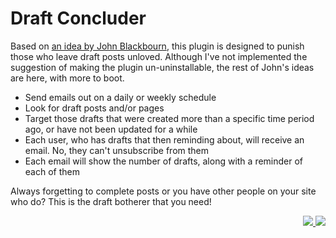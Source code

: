 # Draft Concluder

Based on [an idea by John Blackbourn](https://twitter.com/johnbillion/status/1314494422529331203), this plugin is designed to punish those who leave draft posts unloved. Although I've not implemented the suggestion of making the plugin un-uninstallable, the rest of John's ideas are here, with more to boot.

* Send emails out on a daily or weekly schedule
* Look for draft posts and/or pages
* Target those drafts that were created more than a specific time period ago, or have not been updated for a while
* Each user, who has drafts that then reminding about, will receive an email. No, they can't unsubscribe from them
* Each email will show the number of drafts, along with a reminder of each of them

Always forgetting to complete posts or you have other people on your site who do? This is the draft botherer that you need!

<p align="right"><a href="https://wordpress.org/plugins/draft-concluder/"><img src="https://img.shields.io/wordpress/plugin/dt/draft-concluder?label=wp.org%20downloads&style=for-the-badge">&nbsp;<img src="https://img.shields.io/wordpress/plugin/stars/draft-concluder?color=orange&style=for-the-badge"></a></p>